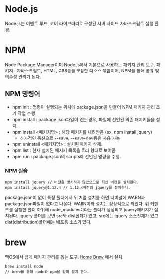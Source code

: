 # Node.js
Node.js는 이벤트 루프, 코어 라이브러리로 구성된 서버 사이드 자바스크립트 실행 환경.


# NPM
Node Package Manager이며 Node.js에서 기본으로 사용하는 패키지 관리 도구.
패키지 : 자바스크립트, HTML, CSS등을 포함한 리소스 묶음이며, NPM을 통해 공유 및 의존성 관리가 된다.

## NPM 명령어
- npm init : 명령이 실행되는 위치에 package.json을 만들어 NPM 패키지 관리 초기 작업 수행
- npm install : package.json파일이 있는 경우, 파일에 선언된 의존 패지키들을 설치.
- npm install <패키지명> : 해당 패키지를 내려받음 (ex, npm install jquery)
  - 추가적인 옵션으로 --save, --save-dev등을 사용 가능
- npm uninstall <패키지명> : 설치된 패키지 삭제.
- npm list : 현재 설치된 패지키 목록을 트리 형태로 보여줌
- npm run : package.json의 scripts에 선언된 명령을 수행.

### NPM 실습
```
npm install jquery // 버전을 명시하지 않았으므로 최신 버전을 설치한다.
npm install jquery@1.12.4 // 1.12.4버전의 jquery를 설치한다.
```
package.json이 없이 특정 폴더에서 위 처럼 설치를 하면 터미널에 WARN과 package.json파일이 없다고 나온다.
WARN이라 설치는 정상적으로 되었다.
위 커맨드를 실행한 폴더 하위에 node_modules이라는 폴더가 생성되고 jquery패키지가 설치된다.
jquery 폴더를 보면 src와 dist폴더가 있고, src에는 jquery 소스전체가 있고 dist(distribution)폴더에는 배포용 소스가 있다.



# brew
맥OS에서 쉽게 패키지 관리를 돕는 도구.
[Home Brew](http://brew.sh) 에서 설치.
```
brew install node
// brew를 통해 node와 npm을 같이 설치 한다.
```


